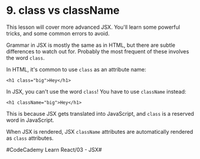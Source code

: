 # 9. class vs className
This lesson will cover more advanced JSX. You'll learn some powerful tricks, and some common errors to avoid.

Grammar in JSX is mostly the same as in HTML, but there are subtle differences to watch out for. Probably the most frequent of these involves the word `class`.

In HTML, it's common to use `class` as an attribute name:

`<h1 class="big">Hey</h1>`

In JSX, you can't use the word `class`! You have to use `className` instead:

`<h1 className="big">Hey</h1>`

This is because JSX gets translated into JavaScript, and `class` is a reserved word in JavaScript.

When JSX is rendered, JSX `className` attributes are automatically rendered as `class` attributes.




#CodeCademy Learn React/03 - JSX#